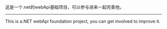 这是一个.net的webApi基础项目，可以参与进来一起完善他。
***
This is a.NET webApi foundation project, you can get involved to improve it.
